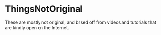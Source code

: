 # ThingsNotOriginal
These are mostly not original, and based off from videos and tutorials that are kindly open on the Internet.
